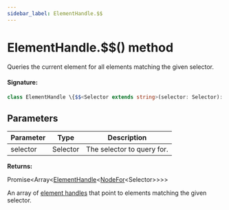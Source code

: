 ```yaml
---
sidebar_label: ElementHandle.$$
---
```


# ElementHandle.$$() method

Queries the current element for all elements matching the given selector.

#### Signature:

```typescript
class ElementHandle \{$$<Selector extends string>(selector: Selector): Promise<Array<ElementHandle<NodeFor<Selector>>>>;\}
```

## Parameters

| Parameter | Type     | Description                |
| --------- | -------- | -------------------------- |
| selector  | Selector | The selector to query for. |

**Returns:**

Promise&lt;Array&lt;[ElementHandle](./puppeteer.elementhandle.md)&lt;[NodeFor](./puppeteer.nodefor.md)&lt;Selector&gt;&gt;&gt;&gt;

An array of [element handles](./puppeteer.elementhandle.md) that point to elements matching the given selector.
